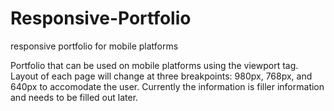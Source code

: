 # Responsive-Portfolio
responsive portfolio for mobile platforms

Portfolio that can be used on mobile platforms using the viewport tag. Layout of each page will change at three breakpoints: 980px, 768px, and 640px to accomodate the user. Currently the information is filler information and needs to be filled out later. 